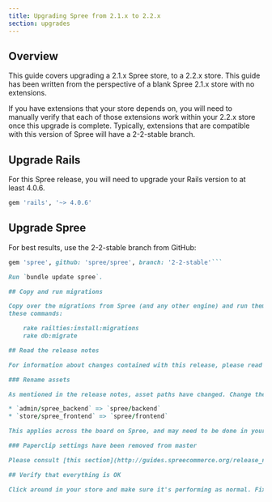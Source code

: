 ```yaml
---
title: Upgrading Spree from 2.1.x to 2.2.x
section: upgrades
---
```


## Overview

This guide covers upgrading a 2.1.x Spree store, to a 2.2.x store. This
guide has been written from the perspective of a blank Spree 2.1.x store with
no extensions.

If you have extensions that your store depends on, you will need to manually
verify that each of those extensions work within your 2.2.x store once this
upgrade is complete. Typically, extensions that are compatible with this
version of Spree will have a 2-2-stable branch.

## Upgrade Rails

For this Spree release, you will need to upgrade your Rails version to at least 4.0.6.

```ruby
gem 'rails', '~> 4.0.6'
```

## Upgrade Spree

For best results, use the 2-2-stable branch from GitHub:

```ruby
gem 'spree', github: 'spree/spree', branch: '2-2-stable'```

Run `bundle update spree`.

## Copy and run migrations

Copy over the migrations from Spree (and any other engine) and run them using
these commands:

    rake railties:install:migrations
    rake db:migrate

## Read the release notes

For information about changes contained with this release, please read the [2.2.0 Release Notes](http://guides.spreecommerce.org/release_notes/spree_2_2_0.html).

### Rename assets

As mentioned in the release notes, asset paths have changed. Change the references on the left, to the ones on the right:

* `admin/spree_backend` => `spree/backend`
* `store/spree_frontend` => `spree/frontend`

This applies across the board on Spree, and may need to be done in your store's extensions.

### Paperclip settings have been removed from master

Please consult [this section](http://guides.spreecommerce.org/release_notes/spree_2_2_0.html#paperclip-settings-have-been-removed) of the release notes if you were using custom Paperclip settings. This will direct you what to do in that particular case.

## Verify that everything is OK

Click around in your store and make sure it's performing as normal. Fix any deprecation warnings you see.
